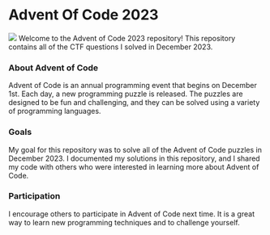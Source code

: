 <h1>Advent Of Code 2023</h1>
<p>
<img src="https://camo.githubusercontent.com/471a6b3611a2fe5e4a9431ae7f4fbd57971dcf78d82d13a05307a06a969fd55c/68747470733a2f2f6d69726f2e6d656469756d2e636f6d2f6d61782f313230302f312a5874434d7745585a65325663482d6a666348774342512e6a706567">
Welcome to the Advent of Code 2023 repository! This repository contains all of the CTF questions I solved in December 2023.

<h3>About Advent of Code</h3>
Advent of Code is an annual programming event that begins on December 1st. Each day, a new programming puzzle is released. The puzzles are designed to be fun and challenging, and they can be solved using a variety of programming languages.

<h3>Goals</h3>
My goal for this repository was to solve all of the Advent of Code puzzles in December 2023. I documented my solutions in this repository, and I shared my code with others who were interested in learning more about Advent of Code.

<h3>Participation</h3>
I encourage others to participate in Advent of Code next time. It is a great way to learn new programming techniques and to challenge yourself.
</p>
